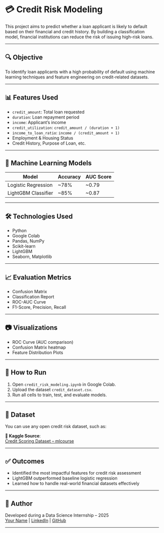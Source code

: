 # 💳 Credit Risk Modeling

This project aims to predict whether a loan applicant is likely to default based on their financial and credit history. By building a classification model, financial institutions can reduce the risk of issuing high-risk loans.

---

## 🔍 Objective

To identify loan applicants with a high probability of default using machine learning techniques and feature engineering on credit-related datasets.

---

## 📊 Features Used

- `credit_amount`: Total loan requested
- `duration`: Loan repayment period
- `income`: Applicant’s income
- `credit_utilization`: `credit_amount / (duration + 1)`
- `income_to_loan_ratio`: `income / (credit_amount + 1)`
- Employment & Housing Status
- Credit History, Purpose of Loan, etc.

---

## 🧠 Machine Learning Models

| Model                 | Accuracy | AUC Score |
|----------------------|----------|-----------|
| Logistic Regression  | ~78%     | ~0.79     |
| LightGBM Classifier  | ~85%     | ~0.87     |

---

## 🛠️ Technologies Used

- Python
- Google Colab
- Pandas, NumPy
- Scikit-learn
- LightGBM
- Seaborn, Matplotlib

---

## 📈 Evaluation Metrics

- Confusion Matrix
- Classification Report
- ROC-AUC Curve
- F1-Score, Precision, Recall

---

## 📷 Visualizations

- ROC Curve (AUC comparison)
- Confusion Matrix heatmap
- Feature Distribution Plots

---

## 🚀 How to Run

1. Open `credit_risk_modeling.ipynb` in Google Colab.
2. Upload the dataset `credit_dataset.csv`.
3. Run all cells to train, test, and evaluate models.

---

## 📂 Dataset

You can use any open credit risk dataset, such as:

**🔗 Kaggle Source**:  
[Credit Scoring Dataset – mlcourse](https://www.kaggle.com/datasets/kashnitsky/mlcourse)

---

## ✅ Outcomes

- Identified the most impactful features for credit risk assessment
- LightGBM outperformed baseline logistic regression
- Learned how to handle real-world financial datasets effectively

---

## 📌 Author

Developed during a Data Science Internship – 2025  
[Your Name](#) | [LinkedIn](#) | [GitHub](#)

---

